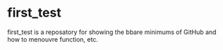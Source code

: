# first_test
first_test is a reposatory for showing the bbare minimums of GitHub and how to menouvre function, etc.
